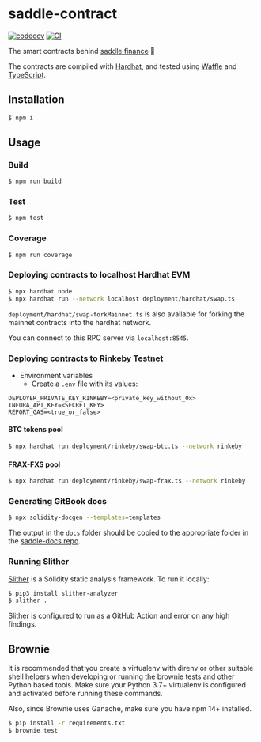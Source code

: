 # saddle-contract

[![codecov](https://codecov.io/gh/saddle-finance/saddle-contract/branch/master/graph/badge.svg?token=CI26SD9SGE)](https://codecov.io/gh/saddle-finance/saddle-contract)
[![CI](https://github.com/saddle-finance/saddle-contract/workflows/CI/badge.svg)](https://github.com/saddle-finance/saddle-contract/actions?query=workflow%3ACI)

The smart contracts behind [saddle.finance](https://saddle.finance) 🤠

The contracts are compiled with [Hardhat](https://hardhat.org/getting-started/), and tested using [Waffle](https://hardhat.org/guides/waffle-testing.html#testing-with-ethers-js-waffle) and [TypeScript](https://hardhat.org/guides/typescript.html#typescript-support).

## Installation

```bash
$ npm i
```

## Usage

### Build

```bash
$ npm run build
```

### Test

```bash
$ npm test
```

### Coverage

```bash
$ npm run coverage
```

### Deploying contracts to localhost Hardhat EVM

```bash
$ npx hardhat node
$ npx hardhat run --network localhost deployment/hardhat/swap.ts
```

`deployment/hardhat/swap-forkMainnet.ts` is also available for forking the mainnet contracts into the hardhat network.

You can connect to this RPC server via `localhost:8545`.

### Deploying contracts to Rinkeby Testnet
* Environment variables
	- Create a `.env` file with its values:
```
DEPLOYER_PRIVATE_KEY_RINKEBY=<private_key_without_0x>
INFURA_API_KEY=<SECRET_KEY>
REPORT_GAS=<true_or_false>
```

#### BTC tokens pool
```bash
$ npx hardhat run deployment/rinkeby/swap-btc.ts --network rinkeby
```

#### FRAX-FXS pool
```bash
$ npx hardhat run deployment/rinkeby/swap-frax.ts --network rinkeby
```

### Generating GitBook docs

```bash
$ npx solidity-docgen --templates=templates
```

The output in the `docs` folder should be copied to the appropriate folder in the [saddle-docs repo](https://github.com/saddle-finance/saddle-docs/tree/master/solidity-docs).

### Running Slither

[Slither](https://github.com/crytic/slither) is a Solidity static analysis framework. To run it locally:

```bash
$ pip3 install slither-analyzer
$ slither .
```

Slither is configured to run as a GitHub Action and error on any high findings.

## Brownie

It is recommended that you create a virtualenv with direnv or other suitable shell helpers when developing or running the brownie tests and other Python based tools.  Make sure your Python 3.7+ virtualenv is configured and activated before running these commands.

Also, since Brownie uses Ganache, make sure you have npm 14+ installed.

```bash
$ pip install -r requirements.txt
$ brownie test
```
